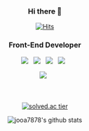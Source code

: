 
<!--
**jooa7878/jooa7878** is a ✨ _special_ ✨ repository because its `README.md` (this file) appears on your GitHub profile.

Here are some ideas to get you started:

- 🔭 I’m currently working on ...
- 🌱 I’m currently learning ...
- 👯 I’m looking to collaborate on ...
- 🤔 I’m looking for help with ...
- 💬 Ask me about ...
- 📫 How to reach me: ...
- 😄 Pronouns: ...
- ⚡ Fun fact: ...
-->

  <div align=center>
  
### Hi there 👋

	
  [![Hits](https://hits.seeyoufarm.com/api/count/incr/badge.svg?url=https%3A%2F%2Fgithub.com%2Fjooa7878)](https://hits.seeyoufarm.com) 
  
    
  ### Front-End Developer
  <img src="https://img.shields.io/badge/HTML5-E34F26?style=flat-square&logo=HTML5&logoColor=white"/> </a> &nbsp;
  <img src="https://img.shields.io/badge/CSS3-1572B6?style=flat-square&logo=CSS3&logoColor=white"/> </a> &nbsp;
  <img src="https://img.shields.io/badge/JavaScript-F7DF1E?style=flat-square&logo=JavaScript&logoColor=black"/> </a>&nbsp;
  <img src="https://img.shields.io/badge/ReactJS-61DAFB?style=flat-square&logo=React&logoColor=black"/> </a>&nbsp;

 
  
  
  <img src="https://img.shields.io/badge/C++-00599C?style=flat-square&logo=C%2B%2B&logoColor=white"/> </a> &nbsp;
  <br/><br/><br/><br/>
  [![solved.ac tier](http://mazassumnida.wtf/api/generate_badge?boj=jooa7878)](https://solved.ac/jooa7878)
  
  ![jooa7878's github stats](https://github-readme-stats.vercel.app/api?username=jooa7878&show_icons=true)




  </div>
